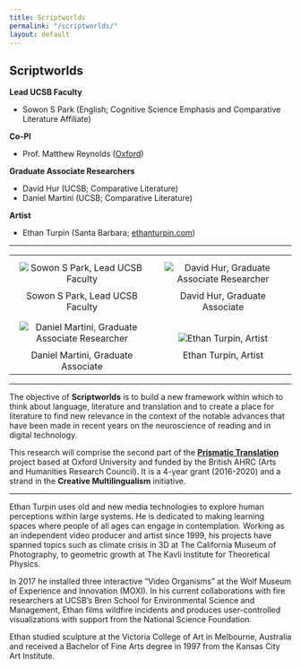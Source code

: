 ```yaml
---
title: Scriptworlds
permalink: "/scriptworlds/"
layout: default
---
```


## Scriptworlds

**Lead UCSB Faculty**
* Sowon S Park (English; Cognitive Science Emphasis and Comparative Literature Affiliate)

**Co-PI**
* Prof. Matthew Reynolds ([Oxford](https://www.english.ox.ac.uk/people/professor-matthew-reynolds))

**Graduate Associate Researchers**
* David Hur (UCSB; Comparative Literature)
* Daniel Martini (UCSB; Comparative Literature)

**Artist**
* Ethan Turpin (Santa Barbara; [ethanturpin.com](http://ethanturpin.com/))

---

<table>
<tr>
<td align="center">
<img alt="Sowon S Park, Lead UCSB Faculty" src="{{ site.baseurl }}/assets/images/groups-scriptworlds-park.jpg" style="padding:10px;" />
<br>
Sowon S Park, Lead UCSB Faculty
</td>
<td style="margin:auto; text-align:center;">
<img alt="David Hur, Graduate Associate Researcher" src="{{ site.baseurl }}/assets/images/groups-scriptworlds-hur.jpg" style="padding:10px;" />
<br>
David Hur, Graduate Associate
</td>
</tr>
<tr>
<td style="margin:auto; text-align:center;">
<img alt="Daniel Martini, Graduate Associate Researcher" src="{{ site.baseurl }}/assets/images/groups-scriptworlds-martini.jpg" style="padding:10px;" />
<br>
Daniel Martini, Graduate Associate
</td>
<td style="margin:auto; text-align:center;">
<img alt="Ethan Turpin, Artist" src="{{ site.baseurl }}/assets/images/groups-scriptworlds-turpin.jpg" style="padding:10px;" />
<br>
Ethan Turpin, Artist
</td>
</tr>
</table>

---

The objective of **Scriptworlds** is to build a new framework within which to think about language, literature and translation and to create a place for literature to find new relevance in the context of the notable advances that have been made in recent years on the neuroscience of reading and in digital technology.

This research will comprise the second part of the **[Prismatic Translation](https://www.creativeml.ox.ac.uk/research/prismatic-translation)** project based at Oxford University and funded by the British AHRC (Arts and Humanities Research Council).  It is a 4-year grant (2016-2020) and a strand in the **Creative Multilingualism** initiative.

---

Ethan Turpin uses old and new media technologies to explore human perceptions within large systems.  He is dedicated to making learning spaces where people of all ages can engage in contemplation.  Working as an independent video producer and artist since 1999, his projects have spanned topics such as climate crisis in 3D at The California Museum of Photography, to geometric growth at The Kavli Institute for Theoretical Physics.

In 2017 he installed three interactive “Video Organisms” at the Wolf Museum of Experience and Innovation (MOXI).  In his current collaborations with fire researchers at UCSB’s Bren School for Environmental Science and Management, Ethan films wildfire incidents and produces user-controlled visualizations with support from the National Science Foundation.

Ethan studied sculpture at the Victoria College of Art in Melbourne, Australia and received a Bachelor of Fine Arts degree in 1997 from the Kansas City Art Institute.